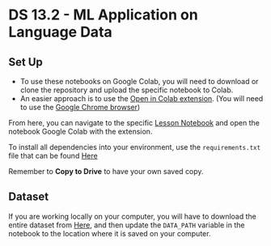 # DS 13.2 - ML Application on Language Data

## Set Up

- To use these notebooks on Google Colab, you will need to download or clone the repository and upload the specific notebook to Colab.
- An easier approach is to use the [Open in Colab extension](https://chrome.google.com/webstore/detail/open-in-colab/iogfkhleblhcpcekbiedikdehleodpjo?hl=en). (You will need to use the [Google Chrome browser](https://www.google.com/chrome/))

From here, you can navigate to the specific [Lesson Notebook](https://github.com/bloominstituteoftechnology/ds_code_along_unit_4/blob/main/DS_13.2_ML_Application_on_Language_Data/starter_notebook/DS_13.2-Learner.ipynb) and open the notebook Google Colab with the extension.

To install all dependencies into your environment, use the ```requirements.txt``` file that can  be found [Here](https://github.com/bloominstituteoftechnology/ds_code_along_unit_4/blob/main/requirements.txt)

Remember to **Copy to Drive** to have your own saved copy.

## Dataset

If you are working locally on your computer, you will have to download the entire dataset from [Here](https://github.com/bloominstituteoftechnology/ds_code_along_unit_4/tree/main/data/COVID-19-Twitter-India/hourly_tweets), and then update the ```DATA_PATH``` variable in the notebook to the location where it is saved on your computer. 

